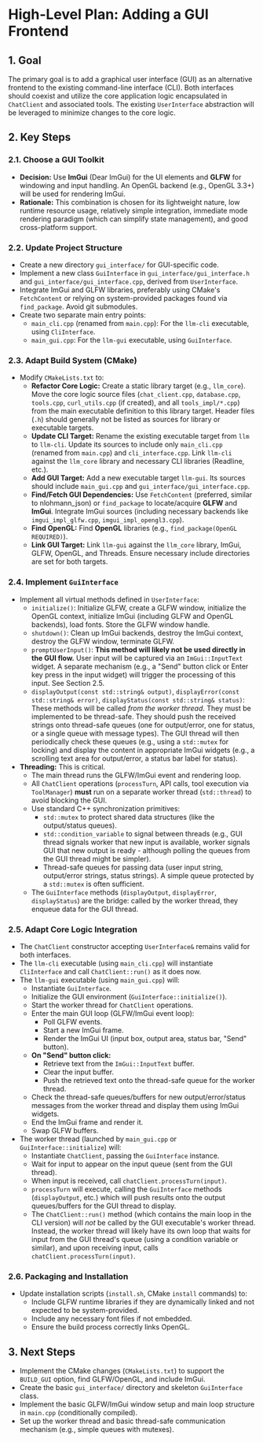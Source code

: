 # High-Level Plan: Adding a GUI Frontend

## 1. Goal

The primary goal is to add a graphical user interface (GUI) as an alternative frontend to the existing command-line interface (CLI). Both interfaces should coexist and utilize the core application logic encapsulated in `ChatClient` and associated tools. The existing `UserInterface` abstraction will be leveraged to minimize changes to the core logic.

## 2. Key Steps

### 2.1. Choose a GUI Toolkit

*   **Decision:** Use **ImGui** (Dear ImGui) for the UI elements and **GLFW** for windowing and input handling. An OpenGL backend (e.g., OpenGL 3.3+) will be used for rendering ImGui.
*   **Rationale:** This combination is chosen for its lightweight nature, low runtime resource usage, relatively simple integration, immediate mode rendering paradigm (which can simplify state management), and good cross-platform support.

### 2.2. Update Project Structure

*   Create a new directory `gui_interface/` for GUI-specific code.
*   Implement a new class `GuiInterface` in `gui_interface/gui_interface.h` and `gui_interface/gui_interface.cpp`, derived from `UserInterface`.
*   Integrate ImGui and GLFW libraries, preferably using CMake's `FetchContent` or relying on system-provided packages found via `find_package`. Avoid git submodules.
*   Create two separate main entry points:
    *   `main_cli.cpp` (renamed from `main.cpp`): For the `llm-cli` executable, using `CliInterface`.
    *   `main_gui.cpp`: For the `llm-gui` executable, using `GuiInterface`.

### 2.3. Adapt Build System (CMake)

*   Modify `CMakeLists.txt` to:
    *   **Refactor Core Logic:** Create a static library target (e.g., `llm_core`). Move the core logic source files (`chat_client.cpp`, `database.cpp`, `tools.cpp`, `curl_utils.cpp` (if created), and all `tools_impl/*.cpp`) from the main executable definition to this library target. Header files (`.h`) should generally not be listed as sources for library or executable targets.
    *   **Update CLI Target:** Rename the existing executable target from `llm` to `llm-cli`. Update its sources to include only `main_cli.cpp` (renamed from `main.cpp`) and `cli_interface.cpp`. Link `llm-cli` against the `llm_core` library and necessary CLI libraries (Readline, etc.).
    *   **Add GUI Target:** Add a new executable target `llm-gui`. Its sources should include `main_gui.cpp` and `gui_interface/gui_interface.cpp`.
    *   **Find/Fetch GUI Dependencies:** Use `FetchContent` (preferred, similar to nlohmann_json) or `find_package` to locate/acquire **GLFW** and **ImGui**. Integrate ImGui sources (including necessary backends like `imgui_impl_glfw.cpp`, `imgui_impl_opengl3.cpp`).
    *   **Find OpenGL:** Find **OpenGL** libraries (e.g., `find_package(OpenGL REQUIRED)`).
    *   **Link GUI Target:** Link `llm-gui` against the `llm_core` library, ImGui, GLFW, OpenGL, and Threads. Ensure necessary include directories are set for both targets.

### 2.4. Implement `GuiInterface`

*   Implement all virtual methods defined in `UserInterface`:
    *   `initialize()`: Initialize GLFW, create a GLFW window, initialize the OpenGL context, initialize ImGui (including GLFW and OpenGL backends), load fonts. Store the GLFW window handle.
    *   `shutdown()`: Clean up ImGui backends, destroy the ImGui context, destroy the GLFW window, terminate GLFW.
    *   `promptUserInput()`: **This method will likely not be used directly in the GUI flow.** User input will be captured via an `ImGui::InputText` widget. A separate mechanism (e.g., a "Send" button click or Enter key press in the input widget) will trigger the processing of this input. See Section 2.5.
    *   `displayOutput(const std::string& output)`, `displayError(const std::string& error)`, `displayStatus(const std::string& status)`: These methods will be called *from the worker thread*. They must be implemented to be thread-safe. They should push the received strings onto thread-safe queues (one for output/error, one for status, or a single queue with message types). The GUI thread will then periodically check these queues (e.g., using a `std::mutex` for locking) and display the content in appropriate ImGui widgets (e.g., a scrolling text area for output/error, a status bar label for status).
*   **Threading:** This is critical.
    *   The main thread runs the GLFW/ImGui event and rendering loop.
    *   All `ChatClient` operations (`processTurn`, API calls, tool execution via `ToolManager`) **must** run on a separate worker thread (`std::thread`) to avoid blocking the GUI.
    *   Use standard C++ synchronization primitives:
        *   `std::mutex` to protect shared data structures (like the output/status queues).
        *   `std::condition_variable` to signal between threads (e.g., GUI thread signals worker that new input is available, worker signals GUI that new output is ready - although polling the queues from the GUI thread might be simpler).
        *   Thread-safe queues for passing data (user input string, output/error strings, status strings). A simple queue protected by a `std::mutex` is often sufficient.
    *   The `GuiInterface` methods (`displayOutput`, `displayError`, `displayStatus`) are the bridge: called by the worker thread, they enqueue data for the GUI thread.

### 2.5. Adapt Core Logic Integration

*   The `ChatClient` constructor accepting `UserInterface&` remains valid for both interfaces.
*   The `llm-cli` executable (using `main_cli.cpp`) will instantiate `CliInterface` and call `ChatClient::run()` as it does now.
*   The `llm-gui` executable (using `main_gui.cpp`) will:
    *   Instantiate `GuiInterface`.
    *   Initialize the GUI environment (`GuiInterface::initialize()`).
    *   Start the worker thread for `ChatClient` operations.
    *   Enter the main GUI loop (GLFW/ImGui event loop):
        *   Poll GLFW events.
        *   Start a new ImGui frame.
        *   Render the ImGui UI (input box, output area, status bar, "Send" button).
    *   **On "Send" button click:**
        *   Retrieve text from the `ImGui::InputText` buffer.
        *   Clear the input buffer.
        *   Push the retrieved text onto the thread-safe queue for the worker thread.
    *   Check the thread-safe queues/buffers for new output/error/status messages from the worker thread and display them using ImGui widgets.
    *   End the ImGui frame and render it.
    *   Swap GLFW buffers.
*   The worker thread (launched by `main_gui.cpp` or `GuiInterface::initialize`) will:
    *   Instantiate `ChatClient`, passing the `GuiInterface` instance.
    *   Wait for input to appear on the input queue (sent from the GUI thread).
    *   When input is received, call `chatClient.processTurn(input)`.
    *   `processTurn` will execute, calling the `GuiInterface` methods (`displayOutput`, etc.) which will push results onto the output queues/buffers for the GUI thread to display.
    *   The `ChatClient::run()` method (which contains the main loop in the CLI version) will *not* be called by the GUI executable's worker thread. Instead, the worker thread will likely have its own loop that waits for input from the GUI thread's queue (using a condition variable or similar), and upon receiving input, calls `chatClient.processTurn(input)`.

### 2.6. Packaging and Installation

*   Update installation scripts (`install.sh`, CMake `install` commands) to:
    *   Include GLFW runtime libraries if they are dynamically linked and not expected to be system-provided.
    *   Include any necessary font files if not embedded.
    *   Ensure the build process correctly links OpenGL.

## 3. Next Steps

*   Implement the CMake changes (`CMakeLists.txt`) to support the `BUILD_GUI` option, find GLFW/OpenGL, and include ImGui.
*   Create the basic `gui_interface/` directory and skeleton `GuiInterface` class.
*   Implement the basic GLFW/ImGui window setup and main loop structure in `main.cpp` (conditionally compiled).
*   Set up the worker thread and basic thread-safe communication mechanism (e.g., simple queues with mutexes).
